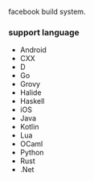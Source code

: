 facebook build system.

### support language
-  Android
- CXX
- D
- Go
- Grovy
- Halide
- Haskell
- iOS
- Java
- Kotlin
- Lua
- OCaml
- Python
- Rust
- .Net
